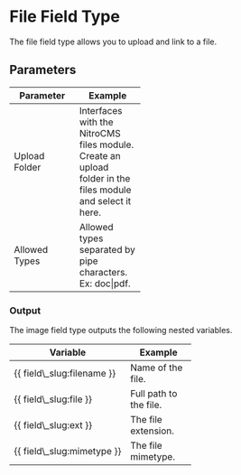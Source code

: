 # File Field Type 
 
The file field type allows you to upload and link to a file.
 
## Parameters
 
<table cellpadding="0" cellspacing="0" class="docs_table"> 
 <thead> 
  <tr> 
   <th width="100"> 
    Parameter</th> 
   <th width="100"> 
    Example</th> 
  </tr> 
 </thead> 
 <tbody> 
  <tr> 
   <td>Upload Folder</td> 
   <td>Interfaces with the NitroCMS files module. Create an upload folder in the files module and select it here.</td> 
  </tr> 
  <tr> 
   <td>Allowed Types</td> 
   <td>Allowed types separated by pipe characters. Ex: doc|pdf.</td> 
  </tr> 
</tbody> 
</table> 
 
### Output

The image field type outputs the following nested variables. 
 
<table cellpadding="0" cellspacing="0" class="docs_table"> 
 <thead> 
  <tr> 
   <th width="100"> 
    Variable</th> 
   <th width="100"> 
    Example</th> 
  </tr> 
 </thead> 
 <tbody> 
  <tr> 
   <td>{{&nbsp;field\_slug:filename&nbsp;}}</td> 
   <td>Name of the file.</td> 
  </tr> 
  <tr> 
   <td>{{&nbsp;field\_slug:file&nbsp;}}</td> 
   <td>Full path to the file.</td> 
  </tr> 
  <tr> 
   <td>{{&nbsp;field\_slug:ext&nbsp;}}</td> 
   <td>The file extension.</td> 
  </tr> 
  <tr> 
   <td>{{&nbsp;field\_slug:mimetype&nbsp;}}</td> 
   <td>The file mimetype.</td> 
  </tr> 
</tbody> 
</table>